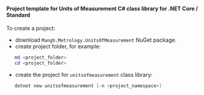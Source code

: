 ﻿#### Project template for Units of Measurement C# class library for .NET Core / Standard

To create a project:
* download `Mangh.Metrology.UnitsOfMeasurement` NuGet package.
* create project folder, for example:
```powershell
   md <project_folder>
   cd <project_folder>
```

* create the project for `unitsofmeasurement` class library:
```powershell
   dotnet new unitsofmeasurement [-n <project_namespace>]
```
